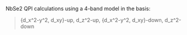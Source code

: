 NbSe2 QPI calculations using a 4-band model in the basis:
>{d_x^2-y^2, d_xy}-up, d_z^2-up, {d_x^2-y^2, d_xy}-down, d_z^2-down

